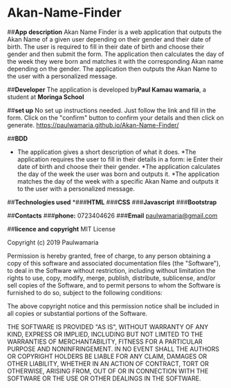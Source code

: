 # Akan-Name-Finder

##**App description**
Akan Name Finder is a web application that outputs the Akan Name of a given user depending on their gender and their date of birth. The user is required to fill in their date of birth and choose their gender and then submit the form. The application then  calculates the day of the week they were born and matches it with the corresponding Akan name depending on the gender. The application then  outputs the Akan Name to the user  with a personalized message.

##**Developer**
The application is developed by**Paul Kamau wamaria**, a student at **Moringa School**

##**set up**
No set up instructions needed. Just follow the link and fill in the form. Click on the "confirm" button to confirm your details and then click on generate.
https://paulwamaria.github.io/Akan-Name-Finder/

##**BDD**
* The application gives a short description of what it does.
*The application requires the user to fill in their details in a form: ie Enter their date of birth and choose their their gender.
*The application calculates the day of the week the user was born and outputs it.
*The application matches the day of the week with a specific Akan Name and outputs it to the user with a personalized message.

##**Technologies used**
*###**HTML**
###**CSS**
###**Javascript**
###**Bootstrap**

##**Contacts**
###**phone:** 0723404626
###**Email**  paulwamaria@gmail.com

##**licence and copyright**
MIT License

Copyright (c) 2019 Paulwamaria

Permission is hereby granted, free of charge, to any person obtaining a copy
of this software and associated documentation files (the "Software"), to deal
in the Software without restriction, including without limitation the rights
to use, copy, modify, merge, publish, distribute, sublicense, and/or sell
copies of the Software, and to permit persons to whom the Software is
furnished to do so, subject to the following conditions:

The above copyright notice and this permission notice shall be included in all
copies or substantial portions of the Software.

THE SOFTWARE IS PROVIDED "AS IS", WITHOUT WARRANTY OF ANY KIND, EXPRESS OR
IMPLIED, INCLUDING BUT NOT LIMITED TO THE WARRANTIES OF MERCHANTABILITY,
FITNESS FOR A PARTICULAR PURPOSE AND NONINFRINGEMENT. IN NO EVENT SHALL THE
AUTHORS OR COPYRIGHT HOLDERS BE LIABLE FOR ANY CLAIM, DAMAGES OR OTHER
LIABILITY, WHETHER IN AN ACTION OF CONTRACT, TORT OR OTHERWISE, ARISING FROM,
OUT OF OR IN CONNECTION WITH THE SOFTWARE OR THE USE OR OTHER DEALINGS IN THE
SOFTWARE.

